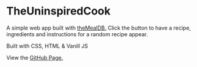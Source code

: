 # TheUninspiredCook
A simple web app built with [theMealDB.](https://www.themealdb.com/api.php) Click the button to have a recipe, ingredients and instructions for a random recipe appear.

Built with CSS, HTML & Vanill JS

View the [GitHub Page.](https://mariahlaqua.github.io/TheUninspiredCook/)
